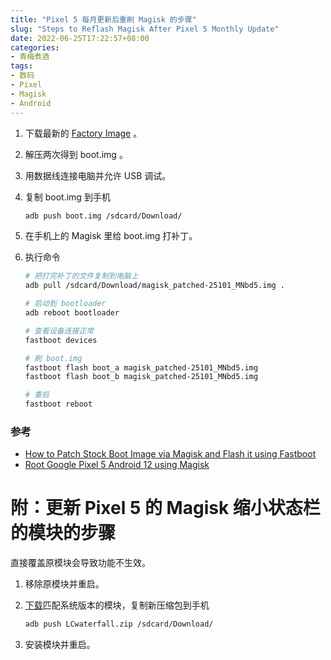 ```yaml
---
title: "Pixel 5 每月更新后重刷 Magisk 的步骤"
slug: "Steps to Reflash Magisk After Pixel 5 Monthly Update"
date: 2022-06-25T17:22:57+08:00
categories:
- 青梅煮酒
tags:
- 数码
- Pixel
- Magisk
- Android
---
```


1. 下载最新的 [Factory Image](https://developers.google.com/android/images#redfin) 。
2. 解压两次得到 boot.img 。
3. 用数据线连接电脑并允许 USB 调试。
4. 复制 boot.img 到手机

    ```bash
    adb push boot.img /sdcard/Download/
    ```

5. 在手机上的 Magisk 里给 boot.img 打补丁。
6. 执行命令

    ```bash
    # 把打完补丁的文件复制到电脑上
    adb pull /sdcard/Download/magisk_patched-25101_MNbd5.img .

    # 启动到 bootloader
    adb reboot bootloader

    # 查看设备连接正常
    fastboot devices

    # 刷 boot.img
    fastboot flash boot_a magisk_patched-25101_MNbd5.img
    fastboot flash boot_b magisk_patched-25101_MNbd5.img

    # 重启
    fastboot reboot
    ```


### 参考
- [How to Patch Stock Boot Image via Magisk and Flash it using Fastboot](https://www.droidwin.com/patch-stock-boot-image-flash-magisk/)
- [Root Google Pixel 5 Android 12 using Magisk](https://www.androidinfotech.com/33493-root-google-pixel-5-redfin-android-12/)

# 附：更新 Pixel 5 的 Magisk 缩小状态栏的模块的步骤

直接覆盖原模块会导致功能不生效。

1. 移除原模块并重启。
2. [下载](https://forum.xda-developers.com/t/statusbar-size-fix.4185525/)匹配系统版本的模块，复制新压缩包到手机

    ```bash
    adb push LCwaterfall.zip /sdcard/Download/
    ```

3. 安装模块并重启。
